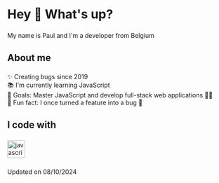 <h1 align="left">Hey 👋 What's up?</h1>

###

<p align="left">My name is Paul and I'm a developer from Belgium</p>

###

<h2 align="left">About me</h2>

###

<p align="left">✨ Creating bugs since 2019<br>📚 I'm currently learning JavaScript<br>🎯 Goals: Master JavaScript and develop full-stack web applications 🧙‍♂️<br>🎲 Fun fact: I once turned a feature into a bug 🫣</p>

###

<h2 align="left">I code with</h2>

###

<div align="left">
  <img src="https://cdn.jsdelivr.net/gh/devicons/devicon/icons/javascript/javascript-original.svg" height="40" alt="javascript logo"  />
</div>

###

Updated on 08/10/2024